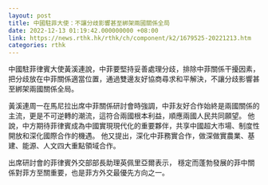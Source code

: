 ```yaml
---
layout: post
title: 中國駐菲大使：不讓分歧影響甚至綁架兩國關係全局
date: 2022-12-13 01:19:42.000000000 +08:00
link: https://news.rthk.hk/rthk/ch/component/k2/1679525-20221213.htm
categories: rthk
---
```


中國駐菲律賓大使黃溪連說，中菲要堅持妥善處理分歧，排除中菲關係干擾因素，把分歧放在中菲關係適當位置，通過雙邊友好協商尋求和平解決，不讓分歧影響甚至綁架兩國關係全局。 

黃溪連周一在馬尼拉出席中菲關係研討會時強調，中菲友好合作始終是兩國關係的主流，更是不可逆轉的潮流，這符合兩國根本利益，順應兩國人民共同願望。 他說，中方期待菲律賓成為中國實現現代化的重要夥伴，共享中國超大市場、制度性開放和深化國際合作的機遇。 他又提出，深化中菲務實合作，做深做實農業、基建、能源、人文四大重點領域合作。

出席研討會的菲律賓外交部部長助理英佩里亞爾表示， 穩定而蓬勃發展的菲中關係對菲方至關重要，也是菲方外交最優先方向之一。
